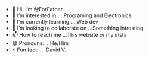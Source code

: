 - 👋 Hi, I’m @ForFather
- 👀 I’m interested in ... Programing and Electronics
- 🌱 I’m currently learning ... Web dev 
- 💞️ I’m looking to collaborate on ...Something intresting
- 📫 How to reach me ...This website or my insta
- 😄 Pronouns: ...He/Him
- ⚡ Fun fact: ... David V.

<!---
ForFather/ForFather is a ✨ special ✨ repository because its `README.md` (this file) appears on your GitHub profile.
You can click the Preview link to take a look at your changes.
--->
